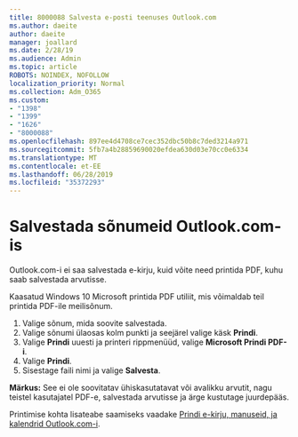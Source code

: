 ```yaml
---
title: 8000088 Salvesta e-posti teenuses Outlook.com
ms.author: daeite
author: daeite
manager: joallard
ms.date: 2/28/19
ms.audience: Admin
ms.topic: article
ROBOTS: NOINDEX, NOFOLLOW
localization_priority: Normal
ms.collection: Adm_O365
ms.custom:
- "1398"
- "1399"
- "1626"
- "8000088"
ms.openlocfilehash: 897ee4d4708ce7cec352dbc50b8c7ded3214a971
ms.sourcegitcommit: 5fb7a4b28859690020efdea630d03e70cc0e6334
ms.translationtype: MT
ms.contentlocale: et-EE
ms.lasthandoff: 06/28/2019
ms.locfileid: "35372293"
---
```

# <a name="saving-messages-in-outlookcom"></a>Salvestada sõnumeid Outlook.com-is

Outlook.com-i ei saa salvestada e-kirju, kuid võite need printida PDF, kuhu saab salvestada arvutisse.

Kaasatud Windows 10 Microsoft printida PDF utiliit, mis võimaldab teil printida PDF-ile meilisõnum.

1. Valige sõnum, mida soovite salvestada.
2. Valige sõnumi ülaosas kolm punkti ja seejärel valige käsk **Prindi**.
3. Valige **Prindi** uuesti ja printeri rippmenüüd, valige **Microsoft Prindi PDF-i**.
4. Valige **Prindi**.
5. Sisestage faili nimi ja valige **Salvesta**.

**Märkus:** See ei ole soovitatav ühiskasutatavat või avalikku arvutit, nagu teistel kasutajatel PDF-e, salvestada arvutisse ja ärge kustutage juurdepääs.

Printimise kohta lisateabe saamiseks vaadake [Prindi e-kirju, manuseid, ja kalendrid Outlook.com-i](https://support.office.com/article/c835b8e5-b310-4cab-ac15-b6eb95149855).